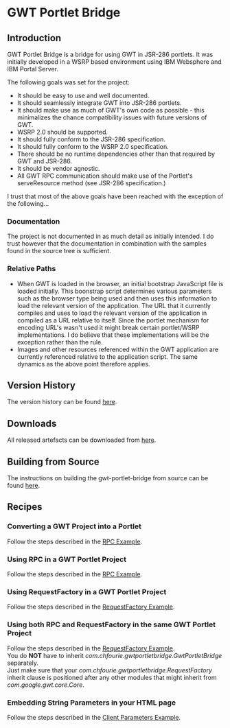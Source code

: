# GWT Portlet Bridge

## Introduction

GWT Portlet Bridge is a bridge for using GWT in JSR-286 portlets.  It was initially developed in a WSRP based environment using IBM Websphere and IBM Portal Server.

The following goals was set for the project:

  * It should be easy to use and well documented.
  * It should seamlessly integrate GWT into JSR-286 portlets.
  * It should make use as much of GWT's own code as possible - this minimalizes the chance compatibility issues with future versions of GWT.
  * WSRP 2.0 should be supported.
  * It should fully conform to the JSR-286 specification.
  * It should fully conform to the WSRP 2.0 specification.
  * There should be no runtime dependencies other than that required by GWT and JSR-286.
  * It should be vendor agnostic.
  * All GWT RPC communication should make use of the Portlet's serveResource method (see JSR-286 specification.)

I trust that most of the above goals have been reached with the exception of the following...

### Documentation
The project is not documented in as much detail as initially intended.  I do trust however that the documentation in combination with the samples found in the source tree is sufficient.

### Relative Paths
  * When GWT is loaded in the browser, an initial bootstrap JavaScript file is loaded initially.  This boonstrap script determines various parameters such as the browser type being used and then uses this information to load the relevant version of the application.  The URL that it currently compiles and uses to load the relevant version of the application in compiled as a URL relative to itself.  Since the portlet mechanism for encoding URL's wasn't used it might break certain portlet/WSRP implementations.  I do believe that these implementations will be the exception rather than the rule.
  * Images and other resources referenced within the GWT application are currently referenced relative to the application script.  The same dynamics as the above point therefore applies.

## Version History

The version history can be found [here](https://github.com/chfourie/gwt-portlet-bridge/blob/master/docs/Version-History.md).

## Downloads

All released artefacts can be downloaded from [here](https://github.com/chfourie/gwt-portlet-bridge/downloads).  

## Building from Source

The instructions on building the gwt-portlet-bridge from source can be found [here](https://github.com/chfourie/gwt-portlet-bridge/blob/master/docs/Building-From-Source.md).

## Recipes

### Converting a GWT Project into a Portlet
Follow the steps described in the [RPC Example](https://github.com/chfourie/gwt-portlet-bridge/blob/master/docs/RPC-Example.md).

### Using RPC in a GWT Portlet Project
Follow the steps described in the [RPC Example](https://github.com/chfourie/gwt-portlet-bridge/blob/master/docs/RPC-Example.md).

### Using RequestFactory in a GWT Portlet Project
Follow the steps described in the [RequestFactory Example](https://github.com/chfourie/gwt-portlet-bridge/blob/master/docs/RequestFactory-Example.md).

### Using both RPC and RequestFactory in the same GWT Portlet Project
Follow the steps described in the [RequestFactory Example](https://github.com/chfourie/gwt-portlet-bridge/blob/master/docs/RequestFactory-Example.md).  
You do **NOT** have to inherit _com.chfourie.gwtportletbridge.GwtPortletBridge_ separately.  
Just make sure that your _com.chfourie.gwtportletbridge.RequestFactory_ inherit clause is positioned after any other modules that might inherit from _com.google.gwt.core.Core_.

### Embedding String Parameters in your HTML page
Follow the steps described in the [Client Parameters Example](https://github.com/chfourie/gwt-portlet-bridge/blob/master/docs/Client-Parameters-Example.md).